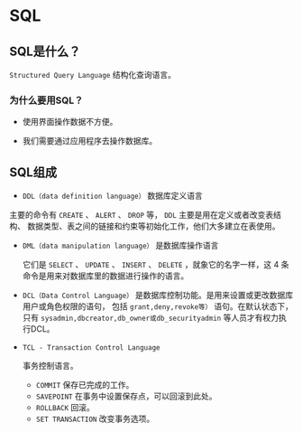 # SQL

## SQL是什么？

`Structured Query Language` 结构化查询语言。

### 为什么要用SQL？

* 使用界面操作数据不方便。

* 我们需要通过应用程序去操作数据库。

## SQL组成

* `DDL（data definition language）` 数据库定义语言

主要的命令有 `CREATE` 、 `ALERT` 、 `DROP` 等， `DDL` 主要是用在定义或者改变表结构、
数据类型、表之间的链接和约束等初始化工作，他们大多建立在表使用。

* `DML（data manipulation language）` 是数据库操作语言

    它们是 `SELECT` 、 `UPDATE` 、 `INSERT` 、 `DELETE` ，就象它的名字一样，这 4 条命令是用来对数据库里的数据进行操作的语言。

* `DCL（Data Control Language）`
    是数据库控制功能。是用来设置或更改数据库用户或角色权限的语句，
    包括 `grant,deny,revoke等）` 语句。在默认状态下，只有 `sysadmin,dbcreator,db_owner或db_securityadmin` 等人员才有权力执行DCL。

* `TCL - Transaction Control Language`
  

    事务控制语言。

    - `COMMIT` 保存已完成的工作。
    - `SAVEPOINT` 在事务中设置保存点，可以回滚到此处。
    - `ROLLBACK` 回滚。
    - `SET TRANSACTION` 改变事务选项。
